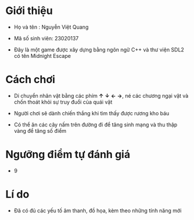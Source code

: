 # Giới thiệu
- Họ và tên : Nguyễn Việt Quang

- Mã số sinh viên: 23020137

- Đây là một game được xây dựng bằng ngôn ngữ C++ và thư viện SDL2 có tên Midnight Escape

# Cách chơi
- Di chuyển nhân vật bằng các phím **↑** **↓** **←** **→**, né các chương ngại vật và chốn thoát khỏi sự truy đuổi của quái vật

- Người chơi sẽ dành chiến thắng khi tìm thấy được rương kho báu

- Có thể ăn các cây nấm trên đường đi để tăng sinh mạng và thu thập vàng để tăng số điểm

# Ngưỡng điểm tự đánh giá
- 9
# Lí do
- Đã có đủ các yếu tố âm thanh, đồ họa, kèm theo những tính năng mới
